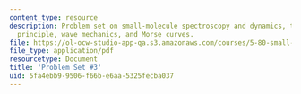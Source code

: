 ```yaml
---
content_type: resource
description: Problem set on small-molecule spectroscopy and dynamics, the Franck-Condon
  principle, wave mechanics, and Morse curves.
file: https://ol-ocw-studio-app-qa.s3.amazonaws.com/courses/5-80-small-molecule-spectroscopy-and-dynamics-fall-2008/5fa4ebb99506f66be6aa5325fecba037_ps3_1982.pdf
file_type: application/pdf
resourcetype: Document
title: 'Problem Set #3'
uid: 5fa4ebb9-9506-f66b-e6aa-5325fecba037
---
```

